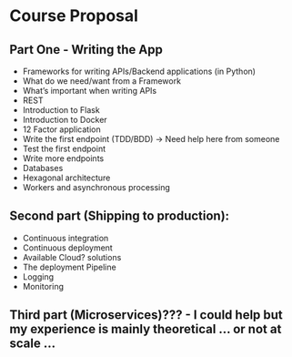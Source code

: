 # Course Proposal

## Part One - Writing the App

- Frameworks for writing APIs/Backend applications (in Python)
- What do we need/want from a Framework
- What’s important when writing APIs
- REST
- Introduction to Flask
- Introduction to Docker
- 12 Factor application
- Write the first endpoint  (TDD/BDD) -> Need help here from someone
- Test the first endpoint
- Write more endpoints
- Databases 
- Hexagonal architecture
- Workers  and asynchronous processing 

## Second part (Shipping to production):

- Continuous integration
- Continuous deployment
- Available Cloud? solutions 
- The deployment Pipeline
- Logging 
- Monitoring 

## Third part (Microservices)??? - I could help but my experience is mainly theoretical … or not at scale ...
